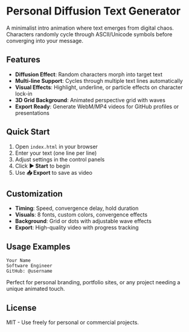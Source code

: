 # Personal Diffusion Text Generator

A minimalist intro animation where text emerges from digital chaos. Characters randomly cycle through ASCII/Unicode symbols before converging into your message.

## Features

- **Diffusion Effect**: Random characters morph into target text
- **Multi-line Support**: Cycles through multiple text lines automatically  
- **Visual Effects**: Highlight, underline, or particle effects on character lock-in
- **3D Grid Background**: Animated perspective grid with waves
- **Export Ready**: Generate WebM/MP4 videos for GitHub profiles or presentations

## Quick Start

1. Open `index.html` in your browser
2. Enter your text (one line per line)
3. Adjust settings in the control panels
4. Click **▶️ Start** to begin
5. Use **📥 Export** to save as video

## Customization

- **Timing**: Speed, convergence delay, hold duration
- **Visuals**: 8 fonts, custom colors, convergence effects
- **Background**: Grid or dots with adjustable wave effects
- **Export**: High-quality video with progress tracking

## Usage Examples

```
Your Name
Software Engineer
GitHub: @username
```

Perfect for personal branding, portfolio sites, or any project needing a unique animated touch.

## License

MIT - Use freely for personal or commercial projects.
